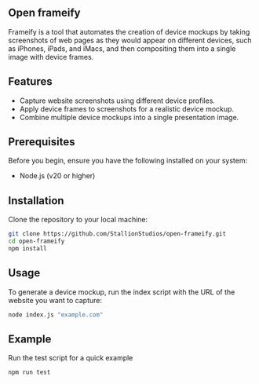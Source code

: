 ## Open frameify

Frameify is a tool that automates the creation of device mockups by taking screenshots of web pages as they would appear on different devices, such as iPhones, iPads, and iMacs, and then compositing them into a single image with device frames.

## Features

- Capture website screenshots using different device profiles.
- Apply device frames to screenshots for a realistic device mockup.
- Combine multiple device mockups into a single presentation image.

## Prerequisites

Before you begin, ensure you have the following installed on your system:

- Node.js (v20 or higher)

## Installation

Clone the repository to your local machine:

```bash
git clone https://github.com/StallionStudios/open-frameify.git
cd open-frameify
npm install
```

## Usage

To generate a device mockup, run the index script with the URL of the website you want to capture:

```bash
node index.js "example.com"
```

## Example

Run the test script for a quick example

```bash
npm run test
```
